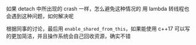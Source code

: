 如果 detach 中所出现的 crash 一样，怎么避免这种情况的 用 lambda 转线程也会遇到这种问题，如何解决呢

根据同事的讨论，最后用 `enable_shared_from_this`，如果能使用 c++17 可以写的更加简洁，并且操作系统会自己回收资源，确实不错
